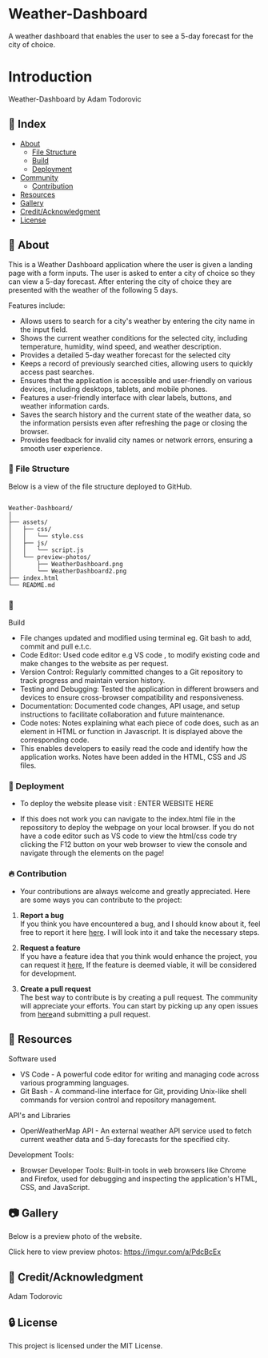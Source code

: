# Weather-Dashboard

A weather dashboard that enables the user to see a 5-day forecast for the city of choice.

# Introduction
 
 Weather-Dashboard by Adam Todorovic


## :ledger: Index

- [About](#beginner-about)
  - [File Structure](#file_folder-file-structure)
  - [Build](#hammer-build)  
  - [Deployment](#rocket-deployment)  
- [Community](#cherry_blossom-community)
  - [Contribution](#fire-contribution)
- [Resources](#page_facing_up-resources)
- [Gallery](#camera-gallery)
- [Credit/Acknowledgment](#star2-creditacknowledgment)
- [License](#lock-license)

##  :beginner: About

This is a Weather Dashboard application where the user is given a landing page with a form inputs.
The user is asked to enter a city of choice so they can view a 5-day forecast.
After entering the city of choice they are presented with the weather of the following 5 days.

Features include:
- Allows users to search for a city's weather by entering the city name in the input field.
- Shows the current weather conditions for the selected city, including temperature, humidity, wind speed, and weather description.
- Provides a detailed 5-day weather forecast for the selected city
- Keeps a record of previously searched cities, allowing users to quickly access past searches.
- Ensures that the application is accessible and user-friendly on various devices, including desktops, tablets, and mobile phones.
- Features a user-friendly interface with clear labels, buttons, and weather information cards.
- Saves the search history and the current state of the weather data, so the information persists even after refreshing the page or closing the browser.
- Provides feedback for invalid city names or network errors, ensuring a smooth user experience.

###  :file_folder: File Structure

Below is a view of the file structure deployed to GitHub.

```plaintext

Weather-Dashboard/
│
├── assets/
│   ├── css/
│   │   └── style.css
│   ├── js/
│   │   └── script.js
│   └── preview-photos/
│       ├── WeatherDashboard.png
│       └── WeatherDashboard2.png
├── index.html
└── README.md

```

###  :hammer: 
Build
- File changes updated and modified using terminal eg. Git bash to add, commit and pull e.t.c.
- Code Editor: Used code editor e.g VS code , to modify existing code and make changes to the website as per request.
- Version Control: Regularly committed changes to a Git repository to track progress and maintain version history.
- Testing and Debugging: Tested the application in different browsers and devices to ensure cross-browser compatibility and responsiveness.
- Documentation: Documented code changes, API usage, and setup instructions to facilitate collaboration and future maintenance.
- Code notes: Notes explaining what each piece of code does, such as an element in HTML or function in Javascript. It is displayed above the corresponding code.
- This enables developers to easily read the code and identify how the application works. Notes have been added in the HTML, CSS and JS files.

### :rocket: Deployment

- To deploy the website please visit : ENTER WEBSITE HERE

- If this does not work you can navigate to the index.html file in the repossitory to deploy the webpage on your local browser. If you do not have a code editor such as VS code to view the html/css code try clicking the F12 button on your web browser to view the console and navigate through the elements on the page!

 ###  :fire: Contribution

 - Your contributions are always welcome and greatly appreciated. Here are some ways you can contribute to the project:

 1. **Report a bug** <br>
 If you think you have encountered a bug, and I should know about it, feel free to report it here [here](https://github.com/ProjectAdam95/Task-Board/issues). I will look into it and take the necessary steps.
 
 2. **Request a feature** <br>
 If you have a feature idea that you think would enhance the project, you can request it [here](https://github.com/ProjectAdam95/Task-Board/issues), If the feature is deemed viable, it will be considered for development. 

 3. **Create a pull request** <br>
 The best way to contribute is by creating a pull request. The community will appreciate your efforts. You can start by picking up any open issues from [here](https://github.com/ProjectAdam95/Task-Board/issues)and submitting a pull request.

##  :page_facing_up: Resources

Software used
- VS Code -  A powerful code editor for writing and managing code across various programming languages.
- Git Bash - A command-line interface for Git, providing Unix-like shell commands for version control and repository management.

API's and Libraries
- OpenWeatherMap API - An external weather API service used to fetch current weather data and 5-day forecasts for the specified city.

Development Tools:
- Browser Developer Tools: Built-in tools in web browsers like Chrome and Firefox, used for debugging and inspecting the application's HTML, CSS, and JavaScript.


##  :camera: Gallery
Below is a preview photo of the website.

Click here to view preview photos: https://imgur.com/a/PdcBcEx


## :star2: Credit/Acknowledgment
Adam Todorovic

##  :lock: License
This project is licensed under the MIT License.